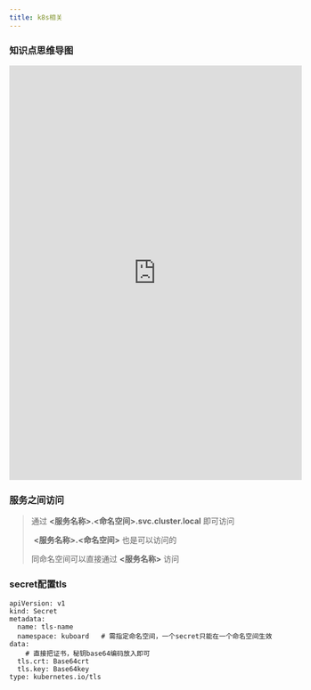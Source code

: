 ```yaml
---
title: k8s相关
---
```


### 知识点思维导图

<iframe id="embed_dom" name="embed_dom" frameborder="0" style="display:block;width:525px; height:745px;" src="https://www.processon.com/embed/62d140ca5653bb2b401e5e8a"></iframe>

### 服务之间访问

>通过 **<服务名称>.<命名空间>.svc.cluster.local**  即可访问
>
>​    	 **<服务名称>.<命名空间>**  也是可以访问的
>
>同命名空间可以直接通过 **<服务名称>** 访问

### secret配置tls

```
apiVersion: v1
kind: Secret
metadata:
  name: tls-name
  namespace: kuboard   # 需指定命名空间，一个secret只能在一个命名空间生效
data:
	# 直接把证书，秘钥base64编码放入即可
  tls.crt: Base64crt
  tls.key: Base64key
type: kubernetes.io/tls
```

